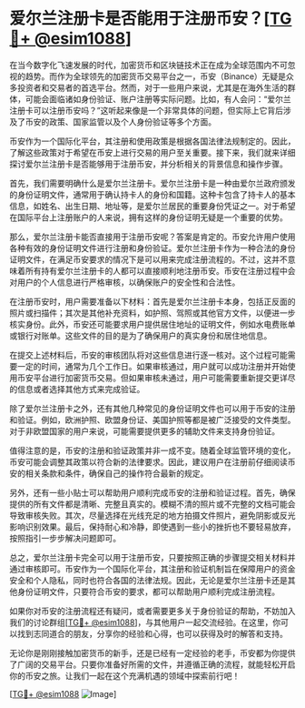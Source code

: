# 爱尔兰注册卡是否能用于注册币安？[[TG💪+ @esim1088](https://t.me/s/esim1088)]

在当今数字化飞速发展的时代，加密货币和区块链技术正在成为全球范围内不可忽视的趋势。而作为全球领先的加密货币交易平台之一，币安（Binance）无疑是众多投资者和交易者的首选平台。然而，对于一些用户来说，尤其是在海外生活的群体，可能会面临诸如身份验证、账户注册等实际问题。比如，有人会问：“爱尔兰注册卡可以注册币安吗？”这听起来像是一个非常具体的问题，但实际上它背后涉及了币安的政策、国家监管以及个人身份验证等多个方面。

币安作为一个国际化平台，其注册和使用政策是根据各国法律法规制定的。因此，了解这些政策对于希望在币安上进行交易的用户至关重要。接下来，我们就来详细探讨爱尔兰注册卡是否能够用于注册币安，并分析相关的背景信息和操作步骤。

首先，我们需要明确什么是爱尔兰注册卡。爱尔兰注册卡是一种由爱尔兰政府颁发的身份证明文件，通常用于确认持卡人的身份和国籍。这种卡包含了持卡人的基本信息，如姓名、出生日期、地址等，是爱尔兰居民的重要身份凭证之一。对于希望在国际平台上注册账户的人来说，拥有这样的身份证明无疑是一个重要的优势。

那么，爱尔兰注册卡能否直接用于注册币安呢？答案是肯定的。币安允许用户使用各种有效的身份证明文件进行注册和身份验证。爱尔兰注册卡作为一种合法的身份证明文件，在满足币安要求的情况下是可以用来完成注册流程的。不过，这并不意味着所有持有爱尔兰注册卡的人都可以直接顺利地注册币安。币安在注册过程中会对用户的个人信息进行严格审核，以确保账户的安全性和合法性。

在注册币安时，用户需要准备以下材料：首先是爱尔兰注册卡本身，包括正反面的照片或扫描件；其次是其他补充资料，如护照、驾照或其他官方文件，以便进一步核实身份。此外，币安还可能要求用户提供居住地址的证明文件，例如水电费账单或银行对账单。这些文件的目的是为了确保用户的真实身份和居住地信息。

在提交上述材料后，币安的审核团队将对这些信息进行逐一核对。这个过程可能需要一定的时间，通常为几个工作日。如果审核通过，用户就可以成功注册并开始使用币安平台进行加密货币交易。但如果审核未通过，用户可能需要重新提交更详尽的信息或者选择其他方式来完成验证。

除了爱尔兰注册卡之外，还有其他几种常见的身份证明文件也可以用于币安的注册和验证。例如，欧洲护照、欧盟身份证、美国护照等都是被广泛接受的文件类型。对于非欧盟国家的用户来说，可能需要提供更多的辅助文件来支持身份验证。

值得注意的是，币安的注册和验证政策并非一成不变。随着全球监管环境的变化，币安可能会调整其政策以符合新的法律要求。因此，建议用户在注册前仔细阅读币安的相关条款和条件，确保自己的操作符合最新的规定。

另外，还有一些小贴士可以帮助用户顺利完成币安的注册和验证过程。首先，确保提供的所有文件都是清晰、完整且真实的。模糊不清的照片或不完整的文档可能会导致审核失败。其次，尽量选择在光线充足的地方拍摄文件照片，避免阴影或反光影响识别效果。最后，保持耐心和冷静，即使遇到一些小的挫折也不要轻易放弃，按照指引一步步解决问题即可。

总之，爱尔兰注册卡完全可以用于注册币安，只要按照正确的步骤提交相关材料并通过审核即可。币安作为一个国际化平台，其注册和验证机制旨在保障用户的资金安全和个人隐私，同时也符合各国的法律法规。因此，无论是爱尔兰注册卡还是其他身份证明文件，只要符合币安的要求，都可以帮助用户顺利完成注册流程。

如果你对币安的注册流程还有疑问，或者需要更多关于身份验证的帮助，不妨加入我们的讨论群组[[TG💪+ @esim1088](https://t.me/s/esim1088)]，与其他用户一起交流经验。在这里，你可以找到志同道合的朋友，分享你的经验和心得，也可以获得及时的解答和支持。

无论你是刚刚接触加密货币的新手，还是已经有一定经验的老手，币安都为你提供了广阔的交易平台。只要你准备好所需的文件，并遵循正确的流程，就能轻松开启你的币安之旅。让我们一起在这个充满机遇的领域中探索前行吧！

[[TG💪+ @esim1088](https://t.me/s/esim1088) ![Image](https://i.postimg.cc/4NQfJmqS/Snipaste-2025-05-13-00-14-12.png)]